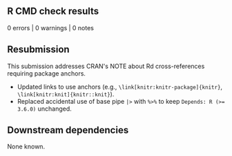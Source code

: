 ## R CMD check results

0 errors | 0 warnings | 0 notes

## Resubmission

This submission addresses CRAN's NOTE about Rd cross-references requiring package anchors.

- Updated links to use anchors (e.g., `\link[knitr:knitr-package]{knitr}`, `\link[knitr:knit]{knitr::knit}`).
- Replaced accidental use of base pipe `|>` with `%>%` to keep `Depends: R (>= 3.6.0)` unchanged.

## Downstream dependencies

None known.
